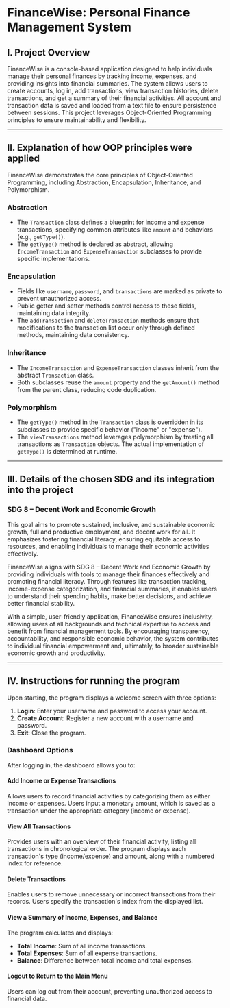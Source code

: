 # FinanceWise: Personal Finance Management System

## I. Project Overview

FinanceWise is a console-based application designed to help individuals manage their personal finances by tracking income, expenses, and providing insights into financial summaries. The system allows users to create accounts, log in, add transactions, view transaction histories, delete transactions, and get a summary of their financial activities. All account and transaction data is saved and loaded from a text file to ensure persistence between sessions. This project leverages Object-Oriented Programming principles to ensure maintainability and flexibility.

---

## II. Explanation of how OOP principles were applied

FinanceWise demonstrates the core principles of Object-Oriented Programming, including Abstraction, Encapsulation, Inheritance, and Polymorphism.

### Abstraction
- The `Transaction` class defines a blueprint for income and expense transactions, specifying common attributes like `amount` and behaviors (e.g., `getType()`).
- The `getType()` method is declared as abstract, allowing `IncomeTransaction` and `ExpenseTransaction` subclasses to provide specific implementations.

### Encapsulation
- Fields like `username`, `password`, and `transactions` are marked as private to prevent unauthorized access.
- Public getter and setter methods control access to these fields, maintaining data integrity.
- The `addTransaction` and `deleteTransaction` methods ensure that modifications to the transaction list occur only through defined methods, maintaining data consistency.

### Inheritance
- The `IncomeTransaction` and `ExpenseTransaction` classes inherit from the abstract `Transaction` class.
- Both subclasses reuse the `amount` property and the `getAmount()` method from the parent class, reducing code duplication.

### Polymorphism
- The `getType()` method in the `Transaction` class is overridden in its subclasses to provide specific behavior ("income" or "expense").
- The `viewTransactions` method leverages polymorphism by treating all transactions as `Transaction` objects. The actual implementation of `getType()` is determined at runtime.

---

## III. Details of the chosen SDG and its integration into the project

### SDG 8 – Decent Work and Economic Growth
This goal aims to promote sustained, inclusive, and sustainable economic growth, full and productive employment, and decent work for all. It emphasizes fostering financial literacy, ensuring equitable access to resources, and enabling individuals to manage their economic activities effectively.

FinanceWise aligns with SDG 8 – Decent Work and Economic Growth by providing individuals with tools to manage their finances effectively and promoting financial literacy. Through features like transaction tracking, income-expense categorization, and financial summaries, it enables users to understand their spending habits, make better decisions, and achieve better financial stability.

With a simple, user-friendly application, FinanceWise ensures inclusivity, allowing users of all backgrounds and technical expertise to access and benefit from financial management tools. By encouraging transparency, accountability, and responsible economic behavior, the system contributes to individual financial empowerment and, ultimately, to broader sustainable economic growth and productivity.

---

## IV. Instructions for running the program

Upon starting, the program displays a welcome screen with three options:
1. **Login**: Enter your username and password to access your account.
2. **Create Account**: Register a new account with a username and password.
3. **Exit**: Close the program.

### Dashboard Options
After logging in, the dashboard allows you to:

#### Add Income or Expense Transactions
Allows users to record financial activities by categorizing them as either income or expenses. Users input a monetary amount, which is saved as a transaction under the appropriate category (income or expense).

#### View All Transactions
Provides users with an overview of their financial activity, listing all transactions in chronological order. The program displays each transaction's type (income/expense) and amount, along with a numbered index for reference.

#### Delete Transactions
Enables users to remove unnecessary or incorrect transactions from their records. Users specify the transaction's index from the displayed list.

#### View a Summary of Income, Expenses, and Balance
The program calculates and displays:
- **Total Income**: Sum of all income transactions.
- **Total Expenses**: Sum of all expense transactions.
- **Balance**: Difference between total income and total expenses.

#### Logout to Return to the Main Menu
Users can log out from their account, preventing unauthorized access to financial data.

